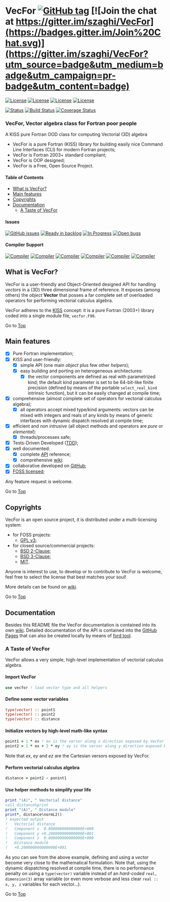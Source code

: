 <a name="top"></a>

# VecFor [![GitHub tag](https://img.shields.io/github/tag/szaghi/VecFor.svg)]() [![Join the chat at https://gitter.im/szaghi/VecFor](https://badges.gitter.im/Join%20Chat.svg)](https://gitter.im/szaghi/VecFor?utm_source=badge&utm_medium=badge&utm_campaign=pr-badge&utm_content=badge)

[![License](https://img.shields.io/badge/license-GNU%20GeneraL%20Public%20License%20v3,%20GPLv3-blue.svg)]()
[![License](https://img.shields.io/badge/license-BSD2-red.svg)]()
[![License](https://img.shields.io/badge/license-BSD3-red.svg)]()
[![License](https://img.shields.io/badge/license-MIT-red.svg)]()

[![Status](https://img.shields.io/badge/status-stable-brightgreen.svg)]()
[![Build Status](https://travis-ci.org/szaghi/VecFor.svg?branch=master)](https://travis-ci.org/szaghi/VecFor)
[![Coverage Status](https://img.shields.io/codecov/c/github/szaghi/VecFor.svg)](http://codecov.io/github/szaghi/VecFor?branch=master)

### VecFor, Vector algebra class for Fortran poor people

A KISS pure Fortran OOD class for computing Vectorial (3D) algebra

- VecFor is a pure Fortran (KISS) library for building easily nice Command Line Interfaces (CLI) for modern Fortran projects;
- VecFor is Fortran 2003+ standard compliant;
- VecFor is OOP designed;
- VecFor is a Free, Open Source Project.

#### Table of Contents

- [What is VecFor?](#what-is-vecfor)
- [Main features](#main-features)
- [Copyrights](#copyrights)
- [Documentation](#documentation)
  - [A Taste of VecFor](#a-taste-of-vecfor)

#### Issues

[![GitHub issues](https://img.shields.io/github/issues/szaghi/VecFor.svg)]()
[![Ready in backlog](https://badge.waffle.io/szaghi/VecFor.png?label=ready&title=Ready)](https://waffle.io/szaghi/VecFor)
[![In Progress](https://badge.waffle.io/szaghi/VecFor.png?label=in%20progress&title=In%20Progress)](https://waffle.io/szaghi/VecFor)
[![Open bugs](https://badge.waffle.io/szaghi/VecFor.png?label=bug&title=Open%20Bugs)](https://waffle.io/szaghi/VecFor)

#### Compiler Support

[![Compiler](https://img.shields.io/badge/GNU-v4.9.2+-brightgreen.svg)]()
[![Compiler](https://img.shields.io/badge/Intel-v12.x+-brightgreen.svg)]()
[![Compiler](https://img.shields.io/badge/IBM%20XL-not%20tested-yellow.svg)]()
[![Compiler](https://img.shields.io/badge/g95-not%20tested-yellow.svg)]()
[![Compiler](https://img.shields.io/badge/NAG-not%20tested-yellow.svg)]()
[![Compiler](https://img.shields.io/badge/PGI-not%20tested-yellow.svg)]()

## What is VecFor?

VecFor is a user-friendly and Object-Oriented designed API for handling *vectors* in a (3D) three dimensional frame of reference. It exposes (among others) the *object* **Vector** that posses a far complete set of overloaded operators for performing vectorial calculus algebra.

VecFor adheres to the [KISS](https://en.wikipedia.org/wiki/KISS_principle) concept: it is a pure Fortran (2003+) library coded into a single module file, `vecfor.F90`.

Go to [Top](#top)

## Main features

+ [x] Pure Fortran implementation;
+ [x] KISS and user-friendly:
    + [x] simple API (one main *object* plus few other *helpers*);
    + [x] easy building and porting on heterogeneous architectures:
        + [x] the vector components are defined as real with parametrized kind; the default kind parameter is set to be 64-bit-like finite precision (defined by means of the portable `select_real_kind` intrinsic function), but it can be easily changed at compile time;
+ [x] comprehensive (almost complete set of operators for vectorial calculus algebra);
    + [x] all operators accept mixed type/kind arguments: vectors can be mixed with integers and reals of any kinds by means of generic interfaces with dynamic dispatch resolved at compile time;
+ [x] efficient and *non intrusive* (all object methods and operators are *pure* or *elemental*):
    + [x] threads/processes safe;
+ [x] Tests-Driven Developed ([TDD](https://en.wikipedia.org/wiki/Test-driven_development));
+ [x] well documented:
    + [x] complete [API](http://szaghi.github.io/VecFor/index.html) reference;
    + [x] comprehensive [wiki](https://github.com/szaghi/VecFor/wiki):
+ [x] collaborative developed on [GitHub](https://github.com/szaghi/VecFor);
+ [x] [FOSS licensed](https://github.com/szaghi/VecFor/wiki/Copyrights);

Any feature request is welcome.

Go to [Top](#top)

## Copyrights

VecFor is an open source project, it is distributed under a multi-licensing system:

+ for FOSS projects:
  - [GPL v3](http://www.gnu.org/licenses/gpl-3.0.html);
+ for closed source/commercial projects:
  - [BSD 2-Clause](http://opensource.org/licenses/BSD-2-Clause);
  - [BSD 3-Clause](http://opensource.org/licenses/BSD-3-Clause);
  - [MIT](http://opensource.org/licenses/MIT).

Anyone is interest to use, to develop or to contribute to VecFor is welcome, feel free to select the license that best matches your soul!

More details can be found on [wiki](https://github.com/szaghi/VecFor/wiki/Copyrights).

Go to [Top](#top)

## Documentation

Besides this README file the VecFor documentation is contained into its own [wiki](https://github.com/szaghi/VecFor/wiki). Detailed documentation of the API is contained into the [GitHub Pages](http://szaghi.github.io/VecFor/index.html) that can also be created locally by means of [ford tool](https://github.com/cmacmackin/ford).

### A Taste of VecFor

VecFor allows a very simple, high-level implementation of vectorial calculus algebra.

#### Import VecFor

```fortran
use vecfor ! load vector type and all helpers
```

#### Define some vector variables

```fortran
type(vector) :: point1
type(vector) :: point2
type(vector) :: distance
```

#### Initialize vectors by high-level math-like syntax
```fortran
point1 = 1 * ex ! ex is the versor along x direction exposed by VecFor
point2 = 1 * ex + 2 * ey ! ey is the versor along y direction exposed by VecFor
```
Note that *ex*, *ey* and *ez* are the Cartesian versors exposed by VecFor.

#### Perform vectorial calculus algebra
```fortran
distance = point2 - ponint1
```

#### Use helper methods to simplify your life
```fortran
print "(A)", " Vectorial distance"
call distance%print
print "(A)", " Distance module"
print*, distance%normL2()
! expected output
!   Vectorial distance
!   Component x  0.000000000000000E+000
!   Component y +0.200000000000000E+001
!   Component z  0.000000000000000E+000
!   Distance module
!   +0.200000000000000E+001
```

As you can see from the above example, defining and using a *vector* become very close to the mathematical formulation. Note that, using the dynamic dispatching resolved at compile time, there is no performance penalty on using a `type(vector)` variable instead of an *hard-coded* `real, dimension(3)` array variable (or even more verbose and less clear `real :: x, y, z` variables for each vector...).

Go to [Top](#top)
